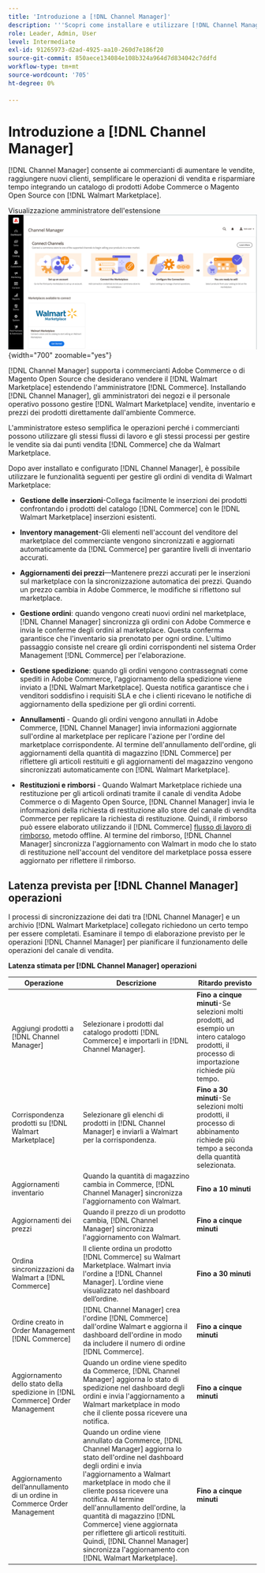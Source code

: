 ```yaml
---
title: 'Introduzione a [!DNL Channel Manager]'
description: '''Scopri come installare e utilizzare [!DNL Channel Manager] per integrare Adobe Commerce e i negozi di Magento Open Source con Walmart Marketplace e creare un canale di vendita per gestire senza problemi le inserzioni, i prezzi, l''inventario e le vendite nel marketplace dal tuo amministratore Commerce.'''
role: Leader, Admin, User
level: Intermediate
exl-id: 91265973-d2ad-4925-aa10-260d7e186f20
source-git-commit: 850aece134084e108b324a964d7d834042c7ddfd
workflow-type: tm+mt
source-wordcount: '705'
ht-degree: 0%

---
```



# Introduzione a [!DNL Channel Manager]

[!DNL Channel Manager] consente ai commercianti di aumentare le vendite, raggiungere nuovi clienti, semplificare le operazioni di vendita e risparmiare tempo integrando un catalogo di prodotti Adobe Commerce o Magento Open Source con [!DNL Walmart Marketplace].

Visualizzazione amministratore dell&#39;estensione ![[!DNL Channel Manager]](assets/channel-manager-home.png){width="700" zoomable="yes"}

[!DNL Channel Manager] supporta i commercianti Adobe Commerce o di Magento Open Source che desiderano vendere il [!DNL Walmart Marketplace] estendendo l&#39;amministratore [!DNL Commerce]. Installando [!DNL Channel Manager], gli amministratori dei negozi e il personale operativo possono gestire [!DNL Walmart Marketplace] vendite, inventario e prezzi dei prodotti direttamente dall&#39;ambiente Commerce.

L&#39;amministratore esteso semplifica le operazioni perché i commercianti possono utilizzare gli stessi flussi di lavoro e gli stessi processi per gestire le vendite sia dai punti vendita [!DNL Commerce] che da Walmart Marketplace.

Dopo aver installato e configurato [!DNL Channel Manager], è possibile utilizzare le funzionalità seguenti per gestire gli ordini di vendita di Walmart Marketplace:

* **Gestione delle inserzioni**-Collega facilmente le inserzioni dei prodotti confrontando i prodotti del catalogo [!DNL Commerce] con le [!DNL Walmart Marketplace] inserzioni esistenti.

* **Inventory management**-Gli elementi nell&#39;account del venditore del marketplace del commerciante vengono sincronizzati e aggiornati automaticamente da [!DNL Commerce] per garantire livelli di inventario accurati.

* **Aggiornamenti dei prezzi**—Mantenere prezzi accurati per le inserzioni sul marketplace con la sincronizzazione automatica dei prezzi. Quando un prezzo cambia in Adobe Commerce, le modifiche si riflettono sul marketplace.

* **Gestione ordini**: quando vengono creati nuovi ordini nel marketplace, [!DNL Channel Manager] sincronizza gli ordini con Adobe Commerce e invia le conferme degli ordini al marketplace. Questa conferma garantisce che l&#39;inventario sia prenotato per ogni ordine. L&#39;ultimo passaggio consiste nel creare gli ordini corrispondenti nel sistema Order Management [!DNL Commerce] per l&#39;elaborazione.

* **Gestione spedizione**: quando gli ordini vengono contrassegnati come spediti in Adobe Commerce, l&#39;aggiornamento della spedizione viene inviato a [!DNL Walmart Marketplace]. Questa notifica garantisce che i venditori soddisfino i requisiti SLA e che i clienti ricevano le notifiche di aggiornamento della spedizione per gli ordini correnti.

* **Annullamenti** - Quando gli ordini vengono annullati in Adobe Commerce, [!DNL Channel Manager] invia informazioni aggiornate sull&#39;ordine al marketplace per replicare l&#39;azione per l&#39;ordine del marketplace corrispondente. Al termine dell&#39;annullamento dell&#39;ordine, gli aggiornamenti della quantità di magazzino [!DNL Commerce] per riflettere gli articoli restituiti e gli aggiornamenti del magazzino vengono sincronizzati automaticamente con [!DNL Walmart Marketplace].

* **Restituzioni e rimborsi** - Quando Walmart Marketplace richiede una restituzione per gli articoli ordinati tramite il canale di vendita Adobe Commerce o di Magento Open Source, [!DNL Channel Manager] invia le informazioni della richiesta di restituzione allo store del canale di vendita Commerce per replicare la richiesta di restituzione. Quindi, il rimborso può essere elaborato utilizzando il [!DNL Commerce] [flusso di lavoro di rimborso](https://experienceleague.adobe.com/docs/commerce-admin/stores-sales/order-management/credit-memos/credit-memos.html#refund-workflow), metodo offline. Al termine del rimborso, [!DNL Channel Manager] sincronizza l&#39;aggiornamento con Walmart in modo che lo stato di restituzione nell&#39;account del venditore del marketplace possa essere aggiornato per riflettere il rimborso.

## Latenza prevista per [!DNL Channel Manager] operazioni

I processi di sincronizzazione dei dati tra [!DNL Channel Manager] e un archivio [!DNL Walmart Marketplace] collegato richiedono un certo tempo per essere completati. Esaminare il tempo di elaborazione previsto per le operazioni [!DNL Channel Manager] per pianificare il funzionamento delle operazioni del canale di vendita.

**Latenza stimata per [!DNL Channel Manager] operazioni**

| **Operazione** | **Descrizione** | **Ritardo previsto** |
|------------------------------------------------------------|--------------------------------------------------------------------------------------------------------------------------------------------------------------------------------------------------------------------------------------------------------------------------------------------------------------------------------------------------------------------------------------------------|------------------------------------------------------------------------------------------------------------------------------|
| Aggiungi prodotti a [!DNL Channel Manager] | Selezionare i prodotti dal catalogo prodotti [!DNL Commerce] e importarli in [!DNL Channel Manager]. | **Fino a cinque minuti**-Se selezioni molti prodotti, ad esempio un intero catalogo prodotti, il processo di importazione richiede più tempo. |
| Corrispondenza prodotti su [!DNL Walmart Marketplace] | Selezionare gli elenchi di prodotti in [!DNL Channel Manager] e inviarli a Walmart per la corrispondenza. | **Fino a 30 minuti**-Se selezioni molti prodotti, il processo di abbinamento richiede più tempo a seconda della quantità selezionata. |
| Aggiornamenti inventario | Quando la quantità di magazzino cambia in Commerce, [!DNL Channel Manager] sincronizza l&#39;aggiornamento con Walmart. | **Fino a 10 minuti** |
| Aggiornamenti dei prezzi | Quando il prezzo di un prodotto cambia, [!DNL Channel Manager] sincronizza l&#39;aggiornamento con Walmart. | **Fino a cinque minuti** |
| Ordina sincronizzazioni da Walmart a [!DNL Commerce] | Il cliente ordina un prodotto [!DNL Commerce] su Walmart Marketplace. Walmart invia l&#39;ordine a [!DNL Channel Manager]. L’ordine viene visualizzato nel dashboard dell’ordine. | **Fino a 30 minuti** |
| Ordine creato in Order Management [!DNL Commerce] | [!DNL Channel Manager] crea l&#39;ordine [!DNL Commerce] dall&#39;ordine Walmart e aggiorna il dashboard dell&#39;ordine in modo da includere il numero di ordine [!DNL Commerce]. | **Fino a cinque minuti** |
| Aggiornamento dello stato della spedizione in [!DNL Commerce] Order Management | Quando un ordine viene spedito da Commerce, [!DNL Channel Manager] aggiorna lo stato di spedizione nel dashboard degli ordini e invia l&#39;aggiornamento a Walmart marketplace in modo che il cliente possa ricevere una notifica. | **Fino a cinque minuti** |
| Aggiornamento dell’annullamento di un ordine in Commerce Order Management | Quando un ordine viene annullato da Commerce, [!DNL Channel Manager] aggiorna lo stato dell&#39;ordine nel dashboard degli ordini e invia l&#39;aggiornamento a Walmart marketplace in modo che il cliente possa ricevere una notifica. Al termine dell&#39;annullamento dell&#39;ordine, la quantità di magazzino [!DNL Commerce] viene aggiornata per riflettere gli articoli restituiti. Quindi, [!DNL Channel Manager] sincronizza l&#39;aggiornamento con [!DNL Walmart Marketplace]. | **Fino a cinque minuti** |


